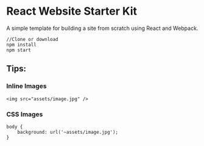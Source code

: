 # React Website Starter Kit
A simple template for building a site from scratch using React and Webpack.

	//Clone or download
	npm install
	npm start

## Tips:

### Inline Images
	<img src="assets/image.jpg" />

### CSS Images
	body {
		background: url('~assets/image.jpg');
	}